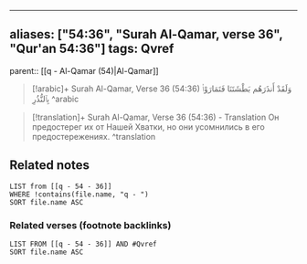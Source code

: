 
---
aliases: ["54:36", "Surah Al-Qamar, verse 36", "Qur'an 54:36"]
tags: Qvref
---

parent:: [[q - Al-Qamar (54)|Al-Qamar]]

> [!arabic]+ Surah Al-Qamar, Verse 36 (54:36)
> <span class="quran-arabic">وَلَقَدْ أَنذَرَهُم بَطْشَتَنَا فَتَمَارَوْا۟ بِٱلنُّذُرِ</span>
^arabic

> [!translation]+ Surah Al-Qamar, Verse 36 (54:36) - Translation
> Он предостерег их от Нашей Хватки, но они усомнились в его предостережениях.
^translation



## Related notes
```dataview
LIST from [[q - 54 - 36]]
WHERE !contains(file.name, "q - ")
SORT file.name ASC
```

### Related verses (footnote backlinks)
```dataview
LIST FROM [[q - 54 - 36]] AND #Qvref
SORT file.name ASC
```


